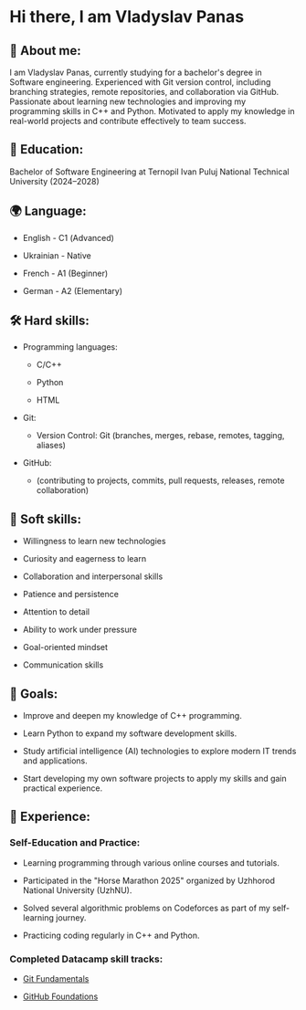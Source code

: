 # Hi there, I am Vladyslav Panas

## 📌 **About me**:

I am Vladyslav Panas, currently studying for a bachelor's degree in Software engineering. Experienced with Git version control, including branching strategies, remote repositories, and collaboration via GitHub. Passionate about learning new technologies and improving my programming skills in C++ and Python. Motivated to apply my knowledge in real-world projects and contribute effectively to team success.

## 🏫 **Education**:

Bachelor of Software Engineering at Ternopil Ivan Puluj National Technical University (2024–2028)

## 🌍 **Language**:

- English - С1 (Advanced)

- Ukrainian - Native

- French - A1 (Beginner)

- German - A2 (Elementary)

## 🛠️ **Hard skills**:

- Programming languages:

    - C/C++

    - Python

    - HTML

- Git:

    - Version Control: Git (branches, merges, rebase, remotes, tagging, aliases)

- GitHub:

    - (contributing to projects, commits, pull requests, releases, remote collaboration)

## 🧠 **Soft skills**:

- Willingness to learn new technologies

- Curiosity and eagerness to learn

- Collaboration and interpersonal skills

- Patience and persistence

- Attention to detail

- Ability to work under pressure

- Goal-oriented mindset

- Communication skills

## 🎯 **Goals**:

- Improve and deepen my knowledge of C++ programming.

- Learn Python to expand my software development skills.

- Study artificial intelligence (AI) technologies to explore modern IT trends and applications.

- Start developing my own software projects to apply my skills and gain practical experience.

## 📝 **Experience**:

### Self-Education and Practice:

- Learning programming through various online courses and tutorials.

- Participated in the "Horse Marathon 2025" organized by Uzhhorod National University (UzhNU).

- Solved several algorithmic problems on Codeforces as part of my self-learning journey.

- Practicing coding regularly in C++ and Python.

### Completed Datacamp skill tracks:

- [Git Fundamentals](https://www.datacamp.com/completed/statement-of-accomplishment/track/78dbc438b11a081892e898c33e742c93c6c50d3e)

- [GitHub Foundations](https://www.datacamp.com/completed/statement-of-accomplishment/track/315da4609b74282d2623e24a74c6219c7c827aa0)
